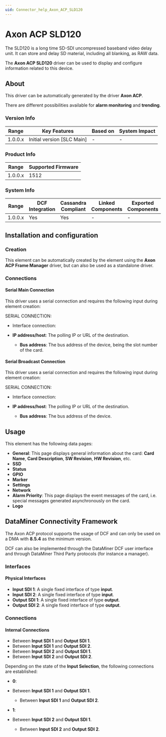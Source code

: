 ```yaml
---
uid: Connector_help_Axon_ACP_SLD120
---
```


# Axon ACP SLD120

The SLD120 is a long time SD-SDI uncompressed baseband video delay unit. It can store and delay SD material, including all blanking, as RAW data.

The **Axon ACP SLD120** driver can be used to display and configure information related to this device.

## About

This driver can be automatically generated by the driver **Axon ACP**.

There are different possibilities available for **alarm monitoring** and **trending**.

### Version Info

| **Range** | **Key Features**             | **Based on** | **System Impact** |
|-----------|------------------------------|--------------|-------------------|
| 1.0.0.x   | Initial version \[SLC Main\] | \-           | \-                |

### Product Info

| **Range** | **Supported Firmware** |
|-----------|------------------------|
| 1.0.0.x   | 1512                   |

### System Info

| **Range** | **DCF Integration** | **Cassandra Compliant** | **Linked Components** | **Exported Components** |
|-----------|---------------------|-------------------------|-----------------------|-------------------------|
| 1.0.0.x   | Yes                 | Yes                     | \-                    | \-                      |

## Installation and configuration

### Creation

This element can be automatically created by the element using the **Axon ACP Frame Manager** driver, but can also be used as a standalone driver.

### Connections

#### Serial Main Connection

This driver uses a serial connection and requires the following input during element creation:

SERIAL CONNECTION:

- Interface connection:

- **IP address/host**: The polling IP or URL of the destination.
  - **Bus address**: The bus address of the device, being the slot number of the card.

#### Serial Broadcast Connection

This driver uses a serial connection and requires the following input during element creation:

SERIAL CONNECTION:

- Interface connection:

- **IP address/host**: The polling IP or URL of the destination.
  - **Bus address**: The bus address of the device.

## Usage

This element has the following data pages:

- **General**: This page displays general information about the card: **Card Name**, **Card Description**, **SW Revision**, **HW Revision**, etc.
- **SSD**
- **Status**
- **GPIO**
- **Marker**
- **Settings**
- **Network**
- **Alarm Priority**: This page displays the event messages of the card, i.e. special messages generated asynchronously on the card.
- **Logo**

## DataMiner Connectivity Framework

The Axon ACP protocol supports the usage of DCF and can only be used on a DMA with **8.5.4** as the minimum version.

DCF can also be implemented through the DataMiner DCF user interface and through DataMiner Third Party protocols (for instance a manager).

### Interfaces

#### Physical Interfaces

- **Input **SDI** 1**: A single fixed interface of type **input**.
- **Input **SDI** 2**: A single fixed interface of type **input**.
- **Output **SDI** 1**: A single fixed interface of type **output**.
- **Output **SDI** 2**: A single fixed interface of type **output**.

### Connections

#### Internal Connections

- Between **Input SDI 1** and **Output SDI 1**.
- Between **Input SDI 1** and **Output SDI 2**.
- Between **Input SDI 2** and **Output SDI 1**.
- Between **Input SDI 2** and **Output SDI 2**.

Depending on the state of the **Input Selection**, the following connections are established:

- **0**:

- Between **Input SDI 1** and **Output SDI 1**.
  - Between **Input SDI 1** and **Output SDI 2**.

- **1**:

- Between **Input SDI 2** and **Output SDI 1**.
  - Between **Input SDI 2** and **Output SDI 2**.
